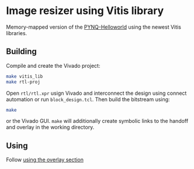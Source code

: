 # Image resizer using Vitis library

Memory-mapped version of the [PYNQ-Helloworld](https://github.com/Xilinx/PYNQ-HelloWorld) using the newest Vitis libraries.

## Building 

Compile and create the Vivado project:

```sh
make vitis_lib
make rtl-proj
```

Open `rtl/rtl.xpr` usign Vivado and interconnect the design using connect automation or run `block_design.tcl`. Then build the bitstream using:

```sh
make
```

or the Vivado GUI. `make` will additionally create symbolic links to the handoff and overlay in the working directory.

## Using

Follow [using the overlay section](https://mygit.th-deg.de/gaydos/fa-notes/-/blob/master/synthesizing-the-image-resizer.md#using-the-overlay)
